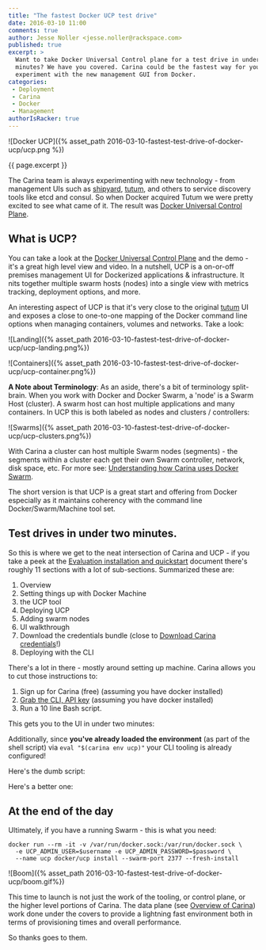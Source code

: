 ```yaml
---
title: "The fastest Docker UCP test drive"
date: 2016-03-10 11:00
comments: true
author: Jesse Noller <jesse.noller@rackspace.com>
published: true
excerpt: >
  Want to take Docker Universal Control plane for a test drive in under two
  minutes? We have you covered. Carina could be the fastest way for you to
  experiment with the new management GUI from Docker.
categories:
 - Deployment
 - Carina
 - Docker
 - Management
authorIsRacker: true
---
```


![Docker UCP]({% asset_path 2016-03-10-fastest-test-drive-of-docker-ucp/ucp.png %})

{{ page.excerpt }}

The Carina team is always experimenting with new technology - from management UIs such as
[shipyard], [tutum], and others to service discovery tools like etcd and consul. So when
Docker acquired Tutum we were pretty excited to see what came of it. The result
was [Docker Universal Control Plane].

## What is UCP?

You can take a look at the [Docker Universal Control Plane] and the demo - it's
a great high level view and video. In a nutshell, UCP is a on-or-off premises
management UI for Dockerized applications & infrastructure. It nits together
multiple swarm hosts (nodes) into a single view with metrics tracking, deployment
options, and more.

An interesting aspect of UCP is that it's very close to the original [tutum] UI
and exposes a close to one-to-one mapping of the Docker command line options when
managing containers, volumes and networks. Take a look:

![Landing]({% asset_path 2016-03-10-fastest-test-drive-of-docker-ucp/ucp-landing.png%})

![Containers]({% asset_path 2016-03-10-fastest-test-drive-of-docker-ucp/ucp-container.png%})

**A Note about Terminology**: As an aside, there's a bit of terminology
split-brain. When you work with Docker and Docker Swarm, a 'node' is a Swarm Host
(cluster). A swarm host can host multiple applications and many containers. In
UCP this is both labeled as nodes and clusters / controllers:

![Swarms]({% asset_path 2016-03-10-fastest-test-drive-of-docker-ucp/ucp-clusters.png%})

With Carina a cluster can host multiple Swarm nodes (segments) - the segments within
a cluster each get their own Swarm controller, network, disk space, etc. For
more see: [Understanding how Carina uses Docker Swarm].

The short version is that UCP is a great start and offering from Docker especially
as it maintains coherency with the command line Docker/Swarm/Machine tool set.

## Test drives in under two minutes.

So this is where we get to the neat intersection of Carina and UCP - if you
take a peek at the [Evaluation installation and quickstart] document there's
roughly 11 sections with a lot of sub-sections. Summarized these are:

1. Overview
2. Setting things up with Docker Machine
3. the UCP tool
4. Deploying UCP
5. Adding swarm nodes
6. UI walkthrough
8. Download the credentials bundle (close to [Download Carina credentials]!)
9. Deploying with the CLI

There's a lot in there - mostly around setting up machine. Carina allows you
to cut those instructions to:

1. Sign up for Carina (free) (assuming you have docker installed)
2. [Grab the CLI, API key] (assuming you have docker installed)
3. Run a 10 line Bash script.

This gets you to the UI in under two minutes:

<script src="https://gist.github.com/jnoller/2898492bd9f45d3d49ca.js"></script>

Additionally, since **you've already loaded the environment** (as part of the
shell script) via `eval "$(carina env ucp)"` your CLI tooling is already
configured!

Here's the dumb script:

<script src="https://gist.github.com/jnoller/b8a766c2460e39910360.js"></script>

Here's a better one:

<script src="https://gist.github.com/jnoller/85c8f503edc81d80002f.js"></script>


## At the end of the day

Ultimately, if you have a running Swarm - this is what you need:

```
docker run --rm -it -v /var/run/docker.sock:/var/run/docker.sock \
  -e UCP_ADMIN_USER=$username -e UCP_ADMIN_PASSWORD=$password \
  --name ucp docker/ucp install --swarm-port 2377 --fresh-install
```

![Boom]({% asset_path 2016-03-10-fastest-test-drive-of-docker-ucp/boom.gif%})

This time to launch is not just the work of the tooling, or control plane, or
the higher level portions of Carina. The data plane (see [Overview of Carina])
work done under the covers to provide a lightning fast environment both in
terms of provisioning times and overall performance.

So thanks goes to them.


[Overview of Carina]: https://getcarina.com/docs/overview-of-carina/
[Grab the CLI, API key]: https://getcarina.com/docs/getting-started/getting-started-carina-cli/
[Download Carina credentials]: https://getcarina.com/docs/references/carina-credentials/
[Evaluation installation and quickstart]: https://docs.docker.com/ucp/evaluation-install/
[Understanding how Carina uses Docker Swarm]: https://getcarina.com/docs/concepts/docker-swarm-carina/
[tutum]: https://www.tutum.co/
[Docker Universal Control Plane]: https://www.docker.com/products/docker-universal-control-plane
[shipyard]: https://shipyard-project.com/
[Docker Swarm and Carina]: https://getcarina.com/docs/concepts/docker-swarm-carina/
